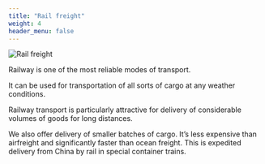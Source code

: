 ```yaml
---
title: "Rail freight"
weight: 4
header_menu: false
---
```


![Rail freight](images/stock-vector-train-with-cargo-wagons-cisterns-tanks-and-cars-railroad-freight-collection-nature-landscape-1969610179.jpg)

Railway is one of the most reliable modes of transport. 

It can be used for transportation of all sorts of cargo at any weather conditions. 

Railway transport is particularly attractive for delivery of considerable volumes of goods for long distances.

We also offer delivery of smaller batches of cargo. It’s less expensive than airfreight and significantly faster than ocean freight. This is expedited delivery from China by rail in special container trains.